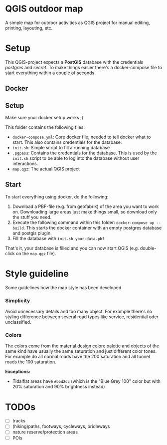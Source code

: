 # QGIS outdoor map

A simple map for outdoor activities as QGIS project for manual editing, printing, layouting, etc.

# Setup

This QGIS-project expects a **PostGIS** database with the credentials *postgres* and *secret*.
To make things easier there's a docker-compose file to start everything within a couple of seconds.

## Docker

## Setup

Make sure your docker setup works ;)

This folder contains the following files:

* `docker-compose.yml`: Core docker file, needed to tell docker what to start. This also contains credentials for the database.
* `init.sh`: Simple script to fill a running database
* `.pgpass`: Contains the credentials for the database. This is used by the `init.sh` script to be able to log into the database without user interactions.
* `map.qgz`: The actual QGIS project

## Start
To start everything using docker, do the following:

1. Download a PBF-file (e.g. from geofabrik) of the area you want to work on. Downloading large areas just make things small, so download only the stuff you need.
2. Execute the following command within this folder: `docker-compose up --build`. This starts the docker container with an empty postgres database and postgis plugin.
3. Fill the database with `init.sh your-data.pbf` 

That's it, your database is filled and you can now start QGIS (e.g. double-click on the `map.qgz` file).

# Style guideline

Some guidelines how the map style has been developed

### Simplicity

Avoid unnecessary details and too many object.
For example there's no styling difference between several road types like service, residential oder unclassified.

### Colors

The colors come from the [material design colore palette](https://material.io/design/color/the-color-system.html#tools-for-picking-colors) and objects of the same kind have usually the same saturation and just different color tones.
For example do all normal roads have the 200 saturation and all tunnel roads the 100 saturation.

**Exceptions:**

* Tidalflat areas have `#bbd2dc` (which is the "Blue Grey 100" color but with 20% saturation and 90% brightness instead)

# TODOs

* [ ] tracks
* [ ] (hiking)paths, footways, cycleways, bridleways
* [ ] nature reserve/protection areas
* [ ] POIs

